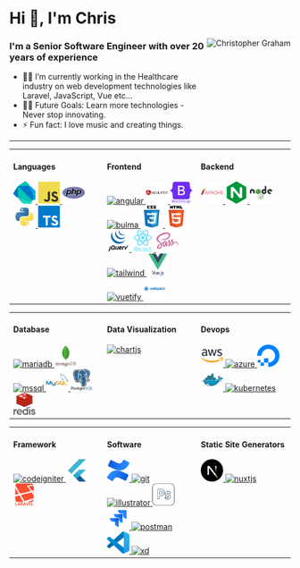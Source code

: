 # Hi 👋, I'm Chris

<img align="right" alt="Christopher Graham" height="160px" src="https://media3.giphy.com/media/du3J3cXyzhj75IOgvA/giphy.gif?cid=ecf05e47gb9iikhlpti9g74hxk70dd5kfv6ptftufinaatmm&rid=giphy.gif&ct=g" />

### I'm a Senior Software Engineer with over 20 years of experience

-   👨‍💻 I’m currently working in the Healthcare industry on web development technologies like Laravel, JavaScript, Vue etc...
-   💪🏼 Future Goals: Learn more technologies - Never stop innovating.
-   ⚡ Fun fact: I love music and creating things.

---

<table>
    <tbody>
        <tr>
            <td valign="top" align="left" width="33%">
                <h4>Languages</h4>
                <a href="https://dart.dev/" target="_blank" rel="noreferrer">
                    <img
                        src="https://raw.githubusercontent.com/devicons/devicon/2ae2a900d2f041da66e950e4d48052658d850630/icons/dart/dart-original.svg"
                        alt="dart"
                        title="dart"
                        width="40"
                        height="40"
                    />
                </a>
                <a href="https://developer.mozilla.org/en-US/docs/Web/JavaScript" target="_blank" rel="noreferrer">
                    <img
                        src="https://raw.githubusercontent.com/devicons/devicon/master/icons/javascript/javascript-original.svg"
                        alt="javascript"
                        title="javascript"
                        width="40"
                        height="40"
                    />
                </a>
                <a href="https://www.php.net" target="_blank" rel="noreferrer">
                    <img
                        src="https://raw.githubusercontent.com/devicons/devicon/master/icons/php/php-original.svg"
                        alt="php"
                        title="php"
                        width="40"
                        height="40"
                    />
                </a>
                <a href="https://www.python.org" target="_blank" rel="noreferrer">
                    <img
                        src="https://raw.githubusercontent.com/devicons/devicon/master/icons/python/python-original.svg"
                        alt="python"
                        title="python"
                        width="40"
                        height="40"
                    />
                </a>
                <a href="https://www.typescriptlang.org/" target="_blank" rel="noreferrer">
                    <img
                        src="https://raw.githubusercontent.com/devicons/devicon/master/icons/typescript/typescript-original.svg"
                        alt="typescript"
                        title="typescript"
                        width="40"
                        height="40"
                    />
                </a>
            </td>
            <td valign="top" align="left" width="33%">
                <h4>Frontend</h4>
                <a href="https://angular.io" target="_blank" rel="noreferrer">
                    <img
                        src="https://angular.io/assets/images/logos/angular/angular.svg"
                        alt="angular"
                        title="angular"
                        width="40"
                        height="40"
                    />
                </a>
                <a href="https://angular.io" target="_blank" rel="noreferrer">
                    <img
                        src="https://raw.githubusercontent.com/devicons/devicon/master/icons/angularjs/angularjs-original-wordmark.svg"
                        alt="angularjs"
                        title="angularjs"
                        width="40"
                        height="40"
                    />
                </a>
                <a href="https://getbootstrap.com" target="_blank" rel="noreferrer">
                    <img
                        src="https://raw.githubusercontent.com/devicons/devicon/master/icons/bootstrap/bootstrap-plain-wordmark.svg"
                        alt="bootstrap"
                        title="bootstrap"
                        width="40"
                        height="40"
                    />
                </a>
                <a href="https://bulma.io/" target="_blank" rel="noreferrer">
                    <img
                        src="https://raw.githubusercontent.com/gilbarbara/logos/804dc257b59e144eaca5bc6ffd16949752c6f789/logos/bulma.svg"
                        alt="bulma"
                        title="bulma"
                        width="40"
                        height="40"
                    />
                </a>
                <a href="https://www.w3schools.com/css/" target="_blank" rel="noreferrer">
                    <img
                        src="https://raw.githubusercontent.com/devicons/devicon/master/icons/css3/css3-original-wordmark.svg"
                        alt="css3"
                        title="css3"
                        width="40"
                        height="40"
                    />
                </a>
                <a href="https://www.w3.org/html/" target="_blank" rel="noreferrer">
                    <img
                        src="https://raw.githubusercontent.com/devicons/devicon/master/icons/html5/html5-original-wordmark.svg"
                        alt="html5"
                        title="html5"
                        width="40"
                        height="40"
                    />
                </a>
                <a href="https://jquery.com/" target="_blank" rel="noreferrer">
                    <img
                        src="https://raw.githubusercontent.com/devicons/devicon/2ae2a900d2f041da66e950e4d48052658d850630/icons/jquery/jquery-original-wordmark.svg"
                        alt="jquery"
                        title="jquery"
                        width="40"
                        height="40"
                    />
                </a>
                <a href="https://reactjs.org/" target="_blank" rel="noreferrer">
                    <img
                        src="https://raw.githubusercontent.com/devicons/devicon/master/icons/react/react-original-wordmark.svg"
                        alt="react"
                        title="react"
                        width="40"
                        height="40"
                    />
                </a>
                <a href="https://sass-lang.com" target="_blank" rel="noreferrer">
                    <img
                        src="https://raw.githubusercontent.com/devicons/devicon/master/icons/sass/sass-original.svg"
                        alt="sass"
                        title="sass"
                        width="40"
                        height="40"
                    />
                </a>
                <a href="https://tailwindcss.com/" target="_blank" rel="noreferrer">
                    <img
                        src="https://www.vectorlogo.zone/logos/tailwindcss/tailwindcss-icon.svg"
                        alt="tailwind"
                        title="tailwind"
                        width="40"
                        height="40"
                    />
                </a>
                <a href="https://vuejs.org/" target="_blank" rel="noreferrer">
                    <img
                        src="https://raw.githubusercontent.com/devicons/devicon/master/icons/vuejs/vuejs-original-wordmark.svg"
                        alt="vuejs"
                        title="vuejs"
                        width="40"
                        height="40"
                    />
                </a>
                <a href="https://vuetifyjs.com/en/" target="_blank" rel="noreferrer">
                    <img
                        src="https://bestofjs.org/logos/vuetify.svg"
                        alt="vuetify"
                        title="vuetify"
                        width="40"
                        height="40"
                    />
                </a>
                <a href="https://webpack.js.org" target="_blank" rel="noreferrer">
                    <img
                        src="https://raw.githubusercontent.com/devicons/devicon/d00d0969292a6569d45b06d3f350f463a0107b0d/icons/webpack/webpack-original-wordmark.svg"
                        alt="webpack"
                        title="webpack"
                        width="40"
                        height="40"
                    />
                </a>
            </td>
            <td valign="top" align="left" width="33%">
                <h4>Backend</h4>
                <a href="https://www.apache.org/" target="_blank" rel="noreferrer">
                    <img
                        src="https://raw.githubusercontent.com/devicons/devicon/2ae2a900d2f041da66e950e4d48052658d850630/icons/apache/apache-original-wordmark.svg"
                        alt="apache"
                        title="apache"
                        width="40"
                        height="40"
                    />
                </a>
                <a href="https://www.nginx.com" target="_blank" rel="noreferrer">
                    <img
                        src="https://raw.githubusercontent.com/devicons/devicon/master/icons/nginx/nginx-original.svg"
                        alt="nginx"
                        title="nginx"
                        width="40"
                        height="40"
                    />
                </a>
                <a href="https://nodejs.org" target="_blank" rel="noreferrer">
                    <img
                        src="https://raw.githubusercontent.com/devicons/devicon/master/icons/nodejs/nodejs-original-wordmark.svg"
                        alt="nodejs"
                        title="nodejs"
                        width="40"
                        height="40"
                    />
                </a>
            </td>
        </tr>
    </tbody>
</table>

<table>
    <tbody>
        <tr>
            <td valign="top" align="left" width="33%">
                <h4>Database</h4>
                <a href="https://mariadb.org/" target="_blank" rel="noreferrer">
                    <img
                        src="https://www.vectorlogo.zone/logos/mariadb/mariadb-icon.svg"
                        alt="mariadb"
                        title="mariadb"
                        width="40"
                        height="40"
                    />
                </a>
                <a href="https://www.mongodb.com/" target="_blank" rel="noreferrer">
                    <img
                        src="https://raw.githubusercontent.com/devicons/devicon/master/icons/mongodb/mongodb-original-wordmark.svg"
                        alt="mongodb"
                        title="mongodb"
                        width="40"
                        height="40"
                    />
                </a>
                <a href="https://www.microsoft.com/en-us/sql-server" target="_blank" rel="noreferrer">
                    <img
                        src="https://www.svgrepo.com/show/303229/microsoft-sql-server-logo.svg"
                        alt="mssql"
                        title="mssql"
                        width="40"
                        height="40"
                    />
                </a>
                <a href="https://www.mysql.com/" target="_blank" rel="noreferrer">
                    <img
                        src="https://raw.githubusercontent.com/devicons/devicon/master/icons/mysql/mysql-original-wordmark.svg"
                        alt="mysql"
                        title="mysql"
                        width="40"
                        height="40"
                    />
                </a>
                <a href="https://www.postgresql.org" target="_blank" rel="noreferrer">
                    <img
                        src="https://raw.githubusercontent.com/devicons/devicon/master/icons/postgresql/postgresql-original-wordmark.svg"
                        alt="postgresql"
                        title="postgresql"
                        width="40"
                        height="40"
                    />
                </a>
                <a href="https://redis.io" target="_blank" rel="noreferrer">
                    <img
                        src="https://raw.githubusercontent.com/devicons/devicon/master/icons/redis/redis-original-wordmark.svg"
                        alt="redis"
                        title="redis"
                        width="40"
                        height="40"
                    />
                </a>
            </td>
            <td valign="top" align="left" width="33%">
                <h4>Data Visualization</h4>
                <a href="https://www.chartjs.org" target="_blank" rel="noreferrer">
                    <img
                        src="https://www.chartjs.org/media/logo-title.svg"
                        alt="chartjs"
                        title="chartjs"
                        width="40"
                        height="40"
                    />
                </a>
            </td>
            <td valign="top" align="left" width="33%">
                <h4>Devops</h4>
                <a href="https://aws.amazon.com" target="_blank" rel="noreferrer">
                    <img
                        src="https://raw.githubusercontent.com/devicons/devicon/master/icons/amazonwebservices/amazonwebservices-original-wordmark.svg"
                        alt="aws"
                        title="aws"
                        width="40"
                        height="40"
                    />
                </a>
                <a href="https://azure.microsoft.com/en-in/" target="_blank" rel="noreferrer">
                    <img
                        src="https://www.vectorlogo.zone/logos/microsoft_azure/microsoft_azure-icon.svg"
                        alt="azure"
                        title="azure"
                        width="40"
                        height="40"
                    />
                </a>
                <a href="https://www.digitalocean.com/" target="_blank" rel="noreferrer">
                    <img
                        src="https://raw.githubusercontent.com/devicons/devicon/2ae2a900d2f041da66e950e4d48052658d850630/icons/digitalocean/digitalocean-original.svg"
                        alt="digitalocean"
                        title="digitalocean"
                        width="40"
                        height="40"
                    />
                </a>
                <a href="https://www.docker.com/" target="_blank" rel="noreferrer">
                    <img
                        src="https://raw.githubusercontent.com/devicons/devicon/2ae2a900d2f041da66e950e4d48052658d850630/icons/docker/docker-original.svg"
                        alt="docker"
                        title="docker"
                        width="40"
                        height="40"
                    />
                </a>
                <a href="https://kubernetes.io" target="_blank" rel="noreferrer">
                    <img
                        src="https://www.vectorlogo.zone/logos/kubernetes/kubernetes-icon.svg"
                        alt="kubernetes"
                        title="kubernetes"
                        width="40"
                        height="40"
                    />
                </a>
            </td>
        </tr>
    </tbody>
</table>

<table>
    <tbody>
        <tr>
            <td valign="top" align="left" width="33%">
                <h4>Framework</h4>
                <a href="https://codeigniter.com" target="_blank" rel="noreferrer">
                    <img
                        src="https://cdn.worldvectorlogo.com/logos/codeigniter.svg"
                        alt="codeigniter"
                        title="codeigniter"
                        width="40"
                        height="40"
                    />
                </a>
                <a href="https://flutter.dev/" target="_blank" rel="noreferrer">
                    <img
                        src="https://raw.githubusercontent.com/devicons/devicon/2ae2a900d2f041da66e950e4d48052658d850630/icons/flutter/flutter-original.svg"
                        alt="flutter"
                        title="flutter"
                        width="40"
                        height="40"
                    />
                </a>
                <a href="https://laravel.com/" target="_blank" rel="noreferrer">
                    <img
                        src="https://raw.githubusercontent.com/devicons/devicon/master/icons/laravel/laravel-plain-wordmark.svg"
                        alt="laravel"
                        title="laravel"
                        width="40"
                        height="40"
                    />
                </a>
            </td>
            <td valign="top" align="left" width="33%">
                <h4>Software</h4>
                <a href="https://www.atlassian.com/software/confluence" target="_blank" rel="noreferrer">
                    <img
                        src="https://raw.githubusercontent.com/devicons/devicon/2ae2a900d2f041da66e950e4d48052658d850630/icons/confluence/confluence-original.svg"
                        alt="confluence"
                        title="confluence"
                        width="40"
                        height="40"
                    />
                </a>
                <a href="https://git-scm.com/" target="_blank" rel="noreferrer">
                    <img
                        src="https://www.vectorlogo.zone/logos/git-scm/git-scm-icon.svg"
                        alt="git"
                        title="git"
                        width="40"
                        height="40"
                    />
                </a>
                <a href="https://www.adobe.com/in/products/illustrator.html" target="_blank" rel="noreferrer">
                    <img
                        src="https://www.vectorlogo.zone/logos/adobe_illustrator/adobe_illustrator-icon.svg"
                        alt="illustrator"
                        title="illustrator"
                        width="40"
                        height="40"
                    />
                </a>
                <a href="https://www.photoshop.com/en" target="_blank" rel="noreferrer">
                    <img
                        src="https://raw.githubusercontent.com/devicons/devicon/master/icons/photoshop/photoshop-line.svg"
                        alt="photoshop"
                        title="photoshop"
                        width="40"
                        height="40"
                    />
                </a>
                <a href="https://www.atlassian.com/software/jira" target="_blank" rel="noreferrer">
                    <img
                        src="https://raw.githubusercontent.com/devicons/devicon/2ae2a900d2f041da66e950e4d48052658d850630/icons/jira/jira-original.svg"
                        alt="jira"
                        title="jira"
                        width="40"
                        height="40"
                    />
                </a>
                <a href="https://postman.com" target="_blank" rel="noreferrer">
                    <img
                        src="https://www.vectorlogo.zone/logos/getpostman/getpostman-icon.svg"
                        alt="postman"
                        title="postman"
                        width="40"
                        height="40"
                    />
                </a>
                <a href="https://code.visualstudio.com/" target="_blank" rel="noreferrer">
                    <img
                        src="https://raw.githubusercontent.com/devicons/devicon/2ae2a900d2f041da66e950e4d48052658d850630/icons/vscode/vscode-original.svg"
                        alt="vscode"
                        title="vscode"
                        width="40"
                        height="40"
                    />
                </a>
                <a href="https://www.adobe.com/products/xd.html" target="_blank" rel="noreferrer">
                    <img
                        src="https://cdn.worldvectorlogo.com/logos/adobe-xd.svg"
                        alt="xd"
                        title="xd"
                        width="40"
                        height="40"
                    />
                </a>
            </td>
            <td valign="top" align="left" width="33%">
                <h4>Static Site Generators</h4>
                <a href="https://nextjs.org/" target="_blank" rel="noreferrer">
                    <img
                        src="https://raw.githubusercontent.com/devicons/devicon/2ae2a900d2f041da66e950e4d48052658d850630/icons/nextjs/nextjs-original.svg"
                        alt="nextjs"
                        title="nextjs"
                        width="40"
                        height="40"
                    />
                </a>
                <a href="https://nuxtjs.org/" target="_blank" rel="noreferrer">
                    <img
                        src="https://www.vectorlogo.zone/logos/nuxtjs/nuxtjs-icon.svg"
                        alt="nuxtjs"
                        title="nuxtjs"
                        width="40"
                        height="40"
                    />
                </a>
            </td>
        </tr>
    </tbody>
</table>
